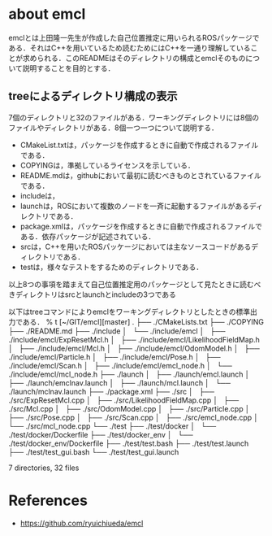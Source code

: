 # about emcl
emclとは上田隆一先生が作成した自己位置推定に用いられるROSパッケージである．それはC++を用いているため読むためにはC++を一通り理解していることが求められる．このREADMEはそのディレクトリの構成とemclそのものについて説明することを目的とする．
## treeによるディレクトリ構成の表示
7個のディレクトリと32のファイルがある．ワーキングディレクトリには8個のファイルやディレクトリがある．8個一つ一つについて説明する．
* CMakeList.txtは，パッケージを作成するときに自動で作成されるファイルである．
* COPYINGは，準拠しているライセンスを示している．
* README.mdは，githubにおいて最初に読むべきものとされているファイルである．
* includeは，
* launchは，ROSにおいて複数のノードを一斉に起動するファイルがあるディレクトリである．
* package.xmlは，パッケージを作成するときに自動で作成されるファイルである．依存パッケージが記述されている．
* srcは，C++を用いたROSパッケージにおいては主なソースコードがあるディレクトリである．
* testは，様々なテストをするためのディレクトリである．

以上8つの事項を踏まえて自己位置推定用のパッケージとして見たときに読むべきディレクトリはsrcとlaunchとincludeの3つである

以下はtreeコマンドによりemclをワーキングディレクトリとしたときの標準出力である．
% t                                                                             [~/GIT/emcl][master]
.
├── ./CMakeLists.txt
├── ./COPYING
├── ./README.md
├── ./include
│   └── ./include/emcl
│       ├── ./include/emcl/ExpResetMcl.h
│       ├── ./include/emcl/LikelihoodFieldMap.h
│       ├── ./include/emcl/Mcl.h
│       ├── ./include/emcl/OdomModel.h
│       ├── ./include/emcl/Particle.h
│       ├── ./include/emcl/Pose.h
│       ├── ./include/emcl/Scan.h
│       ├── ./include/emcl/emcl_node.h
│       └── ./include/emcl/mcl_node.h
├── ./launch
│   ├── ./launch/emcl.launch
│   ├── ./launch/emclnav.launch
│   ├── ./launch/mcl.launch
│   └── ./launch/mclnav.launch
├── ./package.xml
├── ./src
│   ├── ./src/ExpResetMcl.cpp
│   ├── ./src/LikelihoodFieldMap.cpp
│   ├── ./src/Mcl.cpp
│   ├── ./src/OdomModel.cpp
│   ├── ./src/Particle.cpp
│   ├── ./src/Pose.cpp
│   ├── ./src/Scan.cpp
│   ├── ./src/emcl_node.cpp
│   └── ./src/mcl_node.cpp
└── ./test
    ├── ./test/docker
    │   └── ./test/docker/Dockerfile
    ├── ./test/docker_env
    │   └── ./test/docker_env/Dockerfile
    ├── ./test/test.bash
    ├── ./test/test.launch
    ├── ./test/test_gui.bash
    └── ./test/test_gui.launch

7 directories, 32 files




# References
* https://github.com/ryuichiueda/emcl
